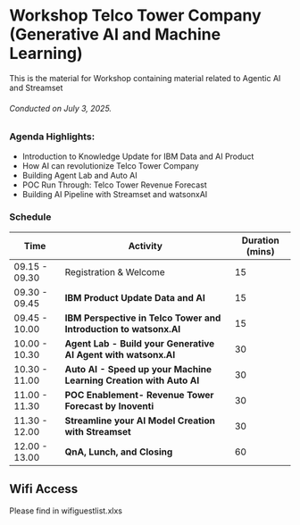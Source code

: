 # Workshop Telco Tower Company (Generative AI and Machine Learning)
This is the material for Workshop containing material related to Agentic AI and Streamset
###### *Conducted on July 3, 2025.*
### Agenda Highlights:
- Introduction to Knowledge Update for IBM Data and AI Product
- How AI can revolutionize Telco Tower Company
- Building Agent Lab and Auto AI
- POC Run Through: Telco Tower Revenue Forecast
- Building AI Pipeline with Streamset and watsonxAI
### Schedule
| Time | Activity | Duration (mins) |
| --- | ---  | ---    |
| 09.15 - 09.30 | Registration & Welcome | 15   |
| 09.30 - 09.45 | **IBM Product Update Data and AI** | 15   |
| 09.45 - 10.00 | **IBM Perspective in Telco Tower and Introduction to watsonx.AI** | 15  |
| 10.00 - 10.30 | **Agent Lab - Build your Generative AI Agent with watsonx.AI** | 30  |
| 10.30 - 11.00 | **Auto AI - Speed up your Machine Learning Creation with Auto AI** | 30  |
| 11.00 - 11.30 | **POC Enablement- Revenue Tower Forecast by Inoventi** | 30  |
| 11.30 - 12.00| **Streamline your AI Model Creation with Streamset** | 30 |
| 12.00 - 13.00 | **QnA, Lunch, and Closing** | 60 |
## Wifi Access
Please find in wifiguestlist.xlxs